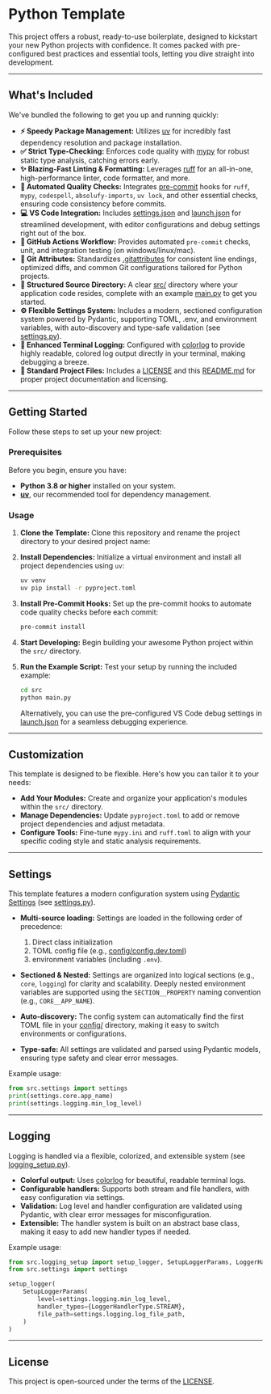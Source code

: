 # Python Template

This project offers a robust, ready-to-use boilerplate, designed to kickstart your new Python projects with confidence. It comes packed with pre-configured best practices and essential tools, letting you dive straight into development.

---

## What's Included

We've bundled the following to get you up and running quickly:

- **⚡️ Speedy Package Management:** Utilizes [uv](https://docs.astral.sh/uv/) for incredibly fast dependency resolution and package installation.
- **✅ Strict Type-Checking:** Enforces code quality with [mypy](https://www.mypy-lang.org/) for robust static type analysis, catching errors early.
- **✨ Blazing-Fast Linting & Formatting:** Leverages [ruff](https://docs.astral.sh/ruff/) for an all-in-one, high-performance linter, code formatter, and more.
- **🚫 Automated Quality Checks:** Integrates [pre-commit](https://pre-commit.com/) hooks for `ruff`, `mypy`, `codespell`, `absolufy-imports`, `uv lock`, and other essential checks, ensuring code consistency before commits.
- **💻 VS Code Integration:** Includes [settings.json](.vscode/settings.json) and [launch.json](.vscode/launch.json) for streamlined development, with editor configurations and debug settings right out of the box.
- **🤖 GitHub Actions Workflow:** Provides automated `pre-commit` checks, unit, and integration testing (on windows/linux/mac).
- **🔗 Git Attributes:** Standardizes [.gitattributes](.gitattributes) for consistent line endings, optimized diffs, and common Git configurations tailored for Python projects.
- **📁 Structured Source Directory:** A clear [src/](src/) directory where your application code resides, complete with an example [main.py](src/main.py) to get you started.
- **⚙️ Flexible Settings System:** Includes a modern, sectioned configuration system powered by Pydantic, supporting TOML, .env, and environment variables, with auto-discovery and type-safe validation (see [settings.py](src/settings.py)).
- **🌈 Enhanced Terminal Logging:** Configured with [colorlog](https://pypi.org/project/colorlog/) to provide highly readable, colored log output directly in your terminal, making debugging a breeze.
- **📄 Standard Project Files:** Includes a [LICENSE](LICENSE) and this [README.md](README.md) for proper project documentation and licensing.

---

## Getting Started

Follow these steps to set up your new project:

### Prerequisites

Before you begin, ensure you have:

- **Python 3.8 or higher** installed on your system.
- **[uv](https://github.com/astral-sh/uv)**, our recommended tool for dependency management.

### Usage

1. **Clone the Template:**
   Clone this repository and rename the project directory to your desired project name:

2. **Install Dependencies:**
   Initialize a virtual environment and install all project dependencies using `uv`:

   ```sh
   uv venv
   uv pip install -r pyproject.toml
   ```

3. **Install Pre-Commit Hooks:**
   Set up the pre-commit hooks to automate code quality checks before each commit:

   ```sh
   pre-commit install
   ```

4. **Start Developing:**
   Begin building your awesome Python project within the `src/` directory.

5. **Run the Example Script:**
   Test your setup by running the included example:

   ```sh
   cd src
   python main.py
   ```

   Alternatively, you can use the pre-configured VS Code debug settings in [launch.json](.vscode/launch.json) for a seamless debugging experience.

---

## Customization

This template is designed to be flexible. Here's how you can tailor it to your needs:

- **Add Your Modules:** Create and organize your application's modules within the `src/` directory.
- **Manage Dependencies:** Update `pyproject.toml` to add or remove project dependencies and adjust metadata.
- **Configure Tools:** Fine-tune `mypy.ini` and `ruff.toml` to align with your specific coding style and static analysis requirements.

---

## Settings

This template features a modern configuration system using [Pydantic Settings](https://docs.pydantic.dev/latest/concepts/pydantic_settings/) (see [settings.py](src/settings.py)).

- **Multi-source loading:** Settings are loaded in the following order of precedence:

  1. Direct class initialization
  2. TOML config file (e.g., [config/config.dev.toml](config/config.dev.toml))
  3. environment variables (including `.env`).

- **Sectioned & Nested:** Settings are organized into logical sections (e.g., `core`, `logging`) for clarity and scalability. Deeply nested environment variables are supported using the `SECTION__PROPERTY` naming convention (e.g., `CORE__APP_NAME`).
- **Auto-discovery:** The config system can automatically find the first TOML file in your [config/](config) directory, making it easy to switch environments or configurations.
- **Type-safe:** All settings are validated and parsed using Pydantic models, ensuring type safety and clear error messages.

Example usage:

```python
from src.settings import settings
print(settings.core.app_name)
print(settings.logging.min_log_level)
```

---

## Logging

Logging is handled via a flexible, colorized, and extensible system (see [logging_setup.py](src/logging_setup.py)).

- **Colorful output:** Uses [colorlog](https://pypi.org/project/colorlog/) for beautiful, readable terminal logs.
- **Configurable handlers:** Supports both stream and file handlers, with easy configuration via settings.
- **Validation:** Log level and handler configuration are validated using Pydantic, with clear error messages for misconfiguration.
- **Extensible:** The handler system is built on an abstract base class, making it easy to add new handler types if needed.

Example usage:

```python
from src.logging_setup import setup_logger, SetupLoggerParams, LoggerHandlerType
from src.settings import settings

setup_logger(
    SetupLoggerParams(
        level=settings.logging.min_log_level,
        handler_types={LoggerHandlerType.STREAM},
        file_path=settings.logging.log_file_path,
    )
)
```

---

## License

This project is open-sourced under the terms of the [LICENSE](LICENSE).
